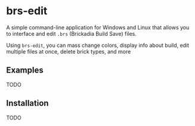 # brs-edit

A simple command-line application for Windows and Linux that allows you to interface and edit `.brs` (Brickadia Build Save) files.

Using `brs-edit`, you can mass change colors, display info about build, edit multiple files at once, delete brick types, and more

## Examples

TODO

## Installation

TODO

